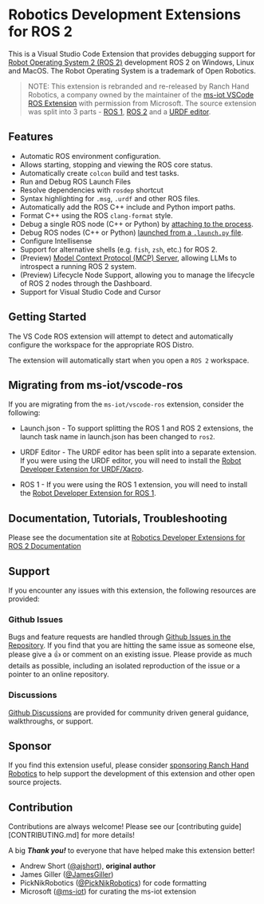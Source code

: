 # Robotics Development Extensions for ROS 2
This is a Visual Studio Code Extension that  provides debugging support for [Robot Operating System 2 (ROS 2)](http://ros.org) development ROS 2 on Windows, Linux and MacOS. The Robot Operating System is a trademark of Open Robotics.

> NOTE: This extension is rebranded and re-released by Ranch Hand Robotics, a company owned by the maintainer of the [ms-iot VSCode ROS Extension](https://github.com/ms-iot/vscode-ros) with permission from Microsoft. The source extension was split into 3 parts - [ROS 1](https://ranchhandrobotics.github.io/rde-ros-1/), [ROS 2](https://ranchhandrobotics.github.io/rde-ros-2/) and a [URDF editor](https://ranchhandrobotics.github.io/rde-urdf/).

## Features

* Automatic ROS environment configuration.
* Allows starting, stopping and viewing the ROS core status.
* Automatically create `colcon` build and test tasks.
* Run and Debug ROS Launch Files
* Resolve dependencies with `rosdep` shortcut
* Syntax highlighting for `.msg`, `.urdf` and other ROS files.
* Automatically add the ROS C++ include and Python import paths.
* Format C++ using the ROS `clang-format` style.
* Debug a single ROS node (C++ or Python) by [attaching to the process](https://ranchhandrobotics.com/rde-ros-2/debug-support.html#attach).
* Debug ROS nodes (C++ or Python) [launched from a `.launch.py` file](https://ranchhandrobotics.com/rde-ros-2/debug-support.html#launch).
* Configure Intellisense
* Support for alternative shells (e.g. `fish`, `zsh`, etc.) for ROS 2.
* (Preview) [Model Context Protocol (MCP) Server](https://ranchhandrobotics.com/rde-ros-2/ModelContextProtocol.html), allowing LLMs to introspect a running ROS 2 system.
* (Preview) Lifecycle Node Support, allowing you to manage the lifecycle of ROS 2 nodes through the Dashboard.
* Support for Visual Studio Code and Cursor

## Getting Started

The VS Code ROS extension will attempt to detect and automatically configure the workspace for the appropriate ROS Distro.

The extension will automatically start when you open a `ROS 2` workspace.

## Migrating from ms-iot/vscode-ros
If you are migrating from the `ms-iot/vscode-ros` extension, consider the following:

* Launch.json - To support splitting the ROS 1 and ROS 2 extensions, the launch task name in launch.json has been changed to `ros2`.

* URDF Editor - The URDF editor has been split into a separate extension. If you were using the URDF editor, you will need to install the [Robot Developer Extension for URDF/Xacro](https://ranchhandrobotics.com/rde-urdf/).

* ROS 1 - If you were using the ROS 1 extension, you will need to install the [Robot Developer Extension for ROS 1](https://ranchhandrobotics.com/rde-ros-1/).


## Documentation, Tutorials, Troubleshooting

Please see the documentation site at [Robotics Developer Extensions for ROS 2 Documentation](https://ranchhandrobotics.com/rde-ros-2/)

## Support
If you encounter any issues with this extension, the following resources are provided:

### Github Issues
Bugs and feature requests are handled through [Github Issues in the Repository](https://github.com/Ranch-Hand-Robotics/rde-ros-2/issues). 
If you find that you are hitting the same issue as someone else, please give a :+1: or comment on an existing issue.
Please provide as much details as possible, including an isolated reproduction of the issue or a pointer to an online repository.

### Discussions
[Github Discussions](https://github.com/orgs/Ranch-Hand-Robotics/discussions) are provided for community driven general guidance, walkthroughs, or support.

## Sponsor
If you find this extension useful, please consider [sponsoring Ranch Hand Robotics](https://github.com/sponsors/Ranch-Hand-Robotics) to help support the development of this extension and other open source projects.

## Contribution
Contributions are always welcome! Please see our [contributing guide][CONTRIBUTING.md] for more details!

A big ***Thank you!*** to everyone that have helped make this extension better!

* Andrew Short ([@ajshort](https://github.com/ajshort)), **original author**
* James Giller ([@JamesGiller](https://github.com/JamesGiller))
* PickNikRobotics ([@PickNikRobotics](https://github.com/PickNikRobotics)) for code formatting
* Microsoft ([@ms-iot](https://microsoft.com)) for curating the ms-iot extension